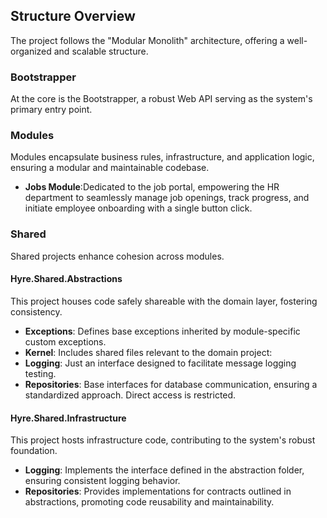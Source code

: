 ## Structure Overview

The project follows the "Modular Monolith" architecture, offering a well-organized and scalable structure.

### Bootstrapper

At the core is the Bootstrapper, a robust Web API serving as the system's primary entry point.

### Modules

Modules encapsulate business rules, infrastructure, and application logic, ensuring a modular and maintainable codebase.

- **Jobs Module**:Dedicated to the job portal, empowering the HR department to seamlessly manage job openings, track progress, and initiate employee onboarding with a single button click.

### Shared

Shared projects enhance cohesion across modules.

#### Hyre.Shared.Abstractions

This project houses code safely shareable with the domain layer, fostering consistency.

- **Exceptions**: Defines base exceptions inherited by module-specific custom exceptions.
- **Kernel**: Includes shared files relevant to the domain project:
- **Logging**: Just an interface designed to facilitate message logging testing.
- **Repositories**: Base interfaces for database communication, ensuring a standardized approach. Direct access is restricted.

#### Hyre.Shared.Infrastructure

This project hosts infrastructure code, contributing to the system's robust foundation.

- **Logging**: Implements the interface defined in the abstraction folder, ensuring consistent logging behavior.
- **Repositories**: Provides implementations for contracts outlined in abstractions, promoting code reusability and maintainability.
